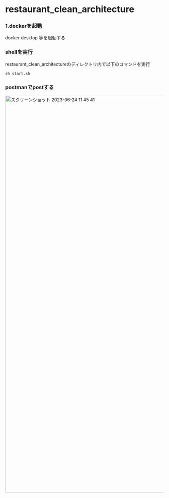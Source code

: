 # restaurant_clean_architecture

### 1.dockerを起動
docker desktop 等を起動する

### shellを実行
restaurant_clean_architectureのディレクトリ内で以下のコマンドを実行

```shell
sh start.sh
```

### postmanでpostする
<img width="1261" alt="スクリーンショット 2023-06-24 11 45 41" src="https://github.com/rikuto125/restaurant_clean_architecture/assets/79687623/af840152-adf7-492e-90a7-7827dc30671f">
